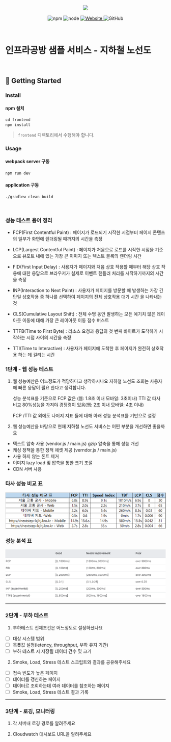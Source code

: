 <p align="center">
    <img width="200px;" src="https://raw.githubusercontent.com/woowacourse/atdd-subway-admin-frontend/master/images/main_logo.png"/>
</p>
<p align="center">
  <img alt="npm" src="https://img.shields.io/badge/npm-%3E%3D%205.5.0-blue">
  <img alt="node" src="https://img.shields.io/badge/node-%3E%3D%209.3.0-blue">
  <a href="https://edu.nextstep.camp/c/R89PYi5H" alt="nextstep atdd">
    <img alt="Website" src="https://img.shields.io/website?url=https%3A%2F%2Fedu.nextstep.camp%2Fc%2FR89PYi5H">
  </a>
  <img alt="GitHub" src="https://img.shields.io/github/license/next-step/atdd-subway-service">
</p>

<br>

# 인프라공방 샘플 서비스 - 지하철 노선도

<br>

## 🚀 Getting Started

### Install
#### npm 설치
```
cd frontend
npm install
```
> `frontend` 디렉토리에서 수행해야 합니다.

### Usage
#### webpack server 구동
```
npm run dev
```
#### application 구동
```
./gradlew clean build
```
<br>

### 성능 테스트 용어 정리

+ FCP(First Contentful Paint) : 페이지가 로드되기 시작한 시점부터 페이지 콘텐츠의 일부가 화면에 렌더링될 때까지의 시간을 측정
  

+ LCP(Largest Contentful Paint) : 페이지가 처음으로 로드를 시작한 시점을 기준으로 뷰포트 내에 있는 가장 큰 이미지 또는 텍스트 블록의 렌더링 시간
  

+ FID(First Input Delay) : 사용자가 페이지와 처음 상호 작용할 때부터 해당 상호 작용에 대한 응답으로 브라우저가 실제로 이벤트 핸들러 처리를 시작하기까지의 시간을 측정
  

+ INP(Interaction to Next Paint) : 사용자가 페이지를 방문할 때 발생하는 가장 긴 단일 상호작용 중 하나를 선택하여 페이지의 전체 상호작용 대기 시간 을 나타내는 것


+ CLS(Cumulative Layout Shift) : 전체 수명 동안 발생하는 모든 예기치 않은 레이아웃 이동에 대해 가장 큰 레이아웃 이동 점수 버스트 

  
+ TTFB(Time to First Byte) : 리소스 요청과 응답의 첫 번째 바이트가 도착하기 시작하는 시점 사이의 시간을 측정


+ TTI(Time to Interactive) : 사용자가 페이지에 도착한 후 페이지가 완전히 상호작용 하는 데 걸리는 시간


### 1단계 - 웹 성능 테스트
1. 웹 성능예산은 어느정도가 적당하다고 생각하시나요
   지하철 노선도 조회는 사용자에 빠른 응답이 필요 한다고 생각합니다.
   
   성능 분석표를 기준으로 FCP 값은 (웹: 1.8초 이내 모바일: 3초이내)
   TTI 값 타사 비교 80%성능을 가져야 경쟁령이 있음(웹: 2초 이내 모바일: 4초 이내)
   
   FCP /TTI 값 외에도 나머지 지표 들에 대해 아래 성능 분석표를 기반으로 설정
   

2. 웹 성능예산을 바탕으로 현재 지하철 노선도 서비스는 어떤 부분을 개선하면 좋을까요
  + 텍스트 압축 사용 (vendor.js / main.js) gzip 압축을 통해 성능 개선
  + 캐싱 정책을 통한 정적 애셋 제공 (verndor.js / main.js)
  + 사용 하지 않는 폰트 제거
  + 이미지 lazy load 및 압축을 통한 크기 조절
  + CDN 서버 사용


### 타사 성능 비교 표 
![img_1.png](img_1.png)
### 성능 분석 표
![img.png](img.png)

---

### 2단계 - 부하 테스트 
1. 부하테스트 전제조건은 어느정도로 설정하셨나요
  -[ ] 대상 시스템 범위
  -[ ] 목푯값 설정(letency, throughput, 부하 유지 기간)
  -[ ] 부하 테스트 시 저장될 데이터 건수 및 크기
2. Smoke, Load, Stress 테스트 스크립트와 결과를 공유해주세요
  -[ ] 접속 빈도가 높은 페이지
  -[ ] 데이터를 갱신하는 페이지
  -[ ] 데이터르 조회하는데 여러 데이터를 참조하는 페이지
  -[ ] Smoke, Load, Stress 테스트 결과 기록

---

### 3단계 - 로깅, 모니터링
1. 각 서버내 로깅 경로를 알려주세요

2. Cloudwatch 대시보드 URL을 알려주세요
